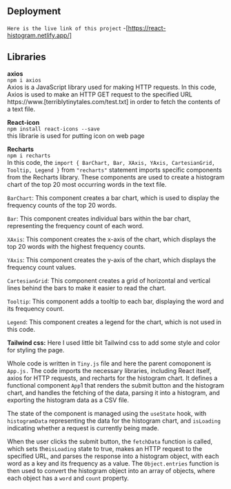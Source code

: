 


## Deployment
`Here is the live link of this project`
-[https://react-histogram.netlify.app/]

## Libraries

**axios** </br>
 `npm i axios`</br>
Axios is a JavaScript library used for making HTTP requests. In this code, Axios is used to make an HTTP GET request to the specified URL https://www.[terriblytinytales.com/test.txt] in order to fetch the contents of a text file.

**React-icon**</br>
`npm install react-icons --save`</br>
this librarie is used for putting icon on web page

**Recharts**</br> 
 `npm i recharts`</br>
In this code, the `import { BarChart, Bar, XAxis, YAxis, CartesianGrid, Tooltip, Legend }` from `"recharts"` statement imports specific components from the Recharts library. These components are used to create a histogram chart of the top 20 most occurring words in the text file.

`BarChart`: This component creates a bar chart, which is used to display the frequency counts of the top 20 words.

`Bar`: This component creates individual bars within the bar chart, representing the frequency count of each word.

`XAxis`: This component creates the x-axis of the chart, which displays the top 20 words with the highest frequency counts.

`YAxis`: This component creates the y-axis of the chart, which displays the frequency count values.

`CartesianGrid`: This component creates a grid of horizontal and vertical lines behind the bars to make it easier to read the chart.

`Tooltip`: This component adds a tooltip to each bar, displaying the word and its frequency count.

`Legend`: This component creates a legend for the chart, which is not used in this code.

**Tailwind css:**
Here I used little bit Tailwind css to add some style and color for styling the page.</br>

Whole code is written in `Tiny.js` file and here the parent comoponent is `App.js.`
The code imports the necessary libraries, including React itself, axios for HTTP requests, and recharts for the histogram chart. It defines a functional component `App`1 that renders the submit button and the histogram chart, and handles the fetching of the data, parsing it into a histogram, and exporting the histogram data as a CSV file.

The state of the component is managed using the `useState` hook, with `histogramData` representing the data for the histogram chart, and `isLoading` indicating whether a request is currently being made.

When the user clicks the submit button, the `fetchData` function is called, which sets the`isLoading` state to true, makes an HTTP request to the specified URL, and parses the response into a histogram object, with each word as a key and its frequency as a value. The `Object.entries` function is then used to convert the histogram object into an array of objects, where each object has a `word` and `count` property.